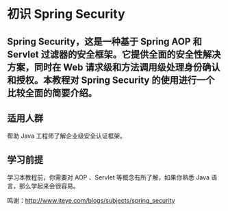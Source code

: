 # 初识 Spring Security<br>

## Spring Security，这是一种基于 Spring AOP 和 Servlet 过滤器的安全框架。它提供全面的安全性解决方案，同时在 Web 请求级和方法调用级处理身份确认和授权。本教程对 Spring Security 的使用进行一个比较全面的简要介绍。

## 适用人群<br>
帮助 Java 工程师了解企业级安全认证框架。

## 学习前提<br>
学习本教程前，你需要对 AOP 、Servlet 等概念有所了解，如果你熟悉 Java 语言，那么学起来会很容易。

鸣谢：http://www.iteye.com/blogs/subjects/spring_security
